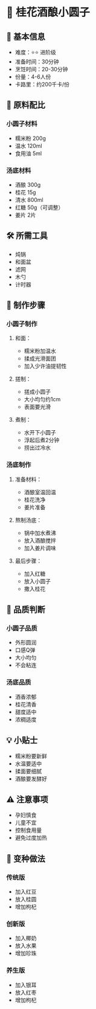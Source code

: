 # 🍶 桂花酒酿小圆子

## 📝 基本信息
- 难度：⭐⭐ 进阶级
- 准备时间：30分钟
- 烹饪时间：20-30分钟
- 份量：4-6人份
- 卡路里：约200千卡/份

## 🧂 原料配比
### 小圆子材料
- 糯米粉 200g
- 温水 120ml
- 食用油 5ml

### 汤底材料
- 酒酿 300g
- 桂花 15g
- 清水 800ml
- 红糖 50g（可调整）
- 姜片 2片

## 🛠️ 所需工具
- 炖锅
- 和面盆
- 滤网
- 木勺
- 计时器

## 📝 制作步骤

### 小圆子制作
1. 和面：
   - 糯米粉加温水
   - 揉成光滑面团
   - 加入少许油提韧性

2. 搓制：
   - 搓成小圆子
   - 大小均匀约1cm
   - 表面要光滑

3. 煮制：
   - 水开下小圆子
   - 浮起后煮2分钟
   - 捞出过冷水

### 汤底制作
1. 准备材料：
   - 酒酿室温回温
   - 桂花洗净
   - 姜片准备

2. 熬制汤底：
   - 锅中加水煮沸
   - 放入酒酿搅拌
   - 加入姜片调味

3. 最后步骤：
   - 加入红糖
   - 放入小圆子
   - 撒入桂花

## 🎯 品质判断

### 小圆子品质
- 外形圆润
- 口感Q弹
- 大小均匀
- 不会粘连

### 汤底品质
- 酒香浓郁
- 桂花清香
- 甜度适中
- 浓稠适度

## 💡 小贴士
- 糯米粉要新鲜
- 水温要适中
- 揉面要细腻
- 酒酿要发酵好

## ⚠️ 注意事项
- 孕妇慎食
- 儿童不宜
- 控制食用量
- 避免过度加热

## 🔄 变种做法

### 传统版
- 加入红豆
- 放入桂圆
- 增加枸杞

### 创新版
- 加入椰奶
- 放入水果
- 增加珍珠

### 养生版
- 加入银耳
- 放入红枣
- 增加枸杞